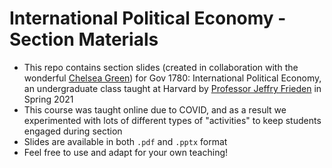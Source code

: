# International Political Economy - Section Materials

- This repo contains section slides (created in collaboration with the wonderful [Chelsea Green](https://gov.harvard.edu/people/chelsea-green)) for Gov 1780: International Political Economy, an undergraduate class taught at Harvard by [Professor Jeffry Frieden](https://scholar.harvard.edu/jfrieden/home) in Spring 2021
- This course was taught online due to COVID, and as a result we experimented with lots of different types of "activities" to keep students engaged during section
- Slides are available in both `.pdf` and `.pptx` format
- Feel free to use and adapt for your own teaching!

